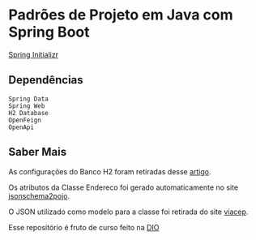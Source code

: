 # Padrões de Projeto em Java com Spring Boot

[Spring Initializr](https://start.spring.io/)

## Dependências
```
Spring Data
Spring Web
H2 Database
OpenFeign
OpenApi
```


## Saber Mais

As configurações do Banco H2 foram retiradas desse [artigo](https://camilacgs17.medium.com/como-configurar-e-utilizar-o-h2-no-springboot-e36c3cd378c8).

 Os atributos da Classe Endereco foi gerado automaticamente no site [jsonschema2pojo](https://www.jsonschema2pojo.org/).

O JSON utilizado como modelo para a classe foi retirada do site [viacep](https://viacep.com.br/).

Esse repositório é fruto de curso feito na [DIO](https://www.dio.me/)
